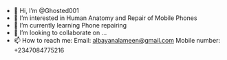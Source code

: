 - 👋 Hi, I’m @Ghosted001
- 👀 I’m interested in Human Anatomy and Repair of Mobile Phones
- 🌱 I’m currently learning Phone repairing
- 💞️ I’m looking to collaborate on ...
- 📫 How to reach me: Email: albayanalameen@gmail.com
Mobile number: +2347084775216

<!---
Ghosted001/Ghosted001 is a ✨ special ✨ repository because its `README.md` (this file) appears on your GitHub profile.
You can click the Preview link to take a look at your changes.
--->
